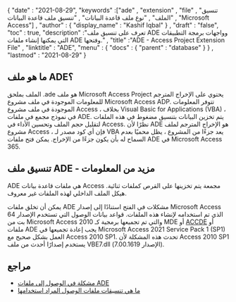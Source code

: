 {
  "date" : "2021-08-29",
  "keywords" :["ade" , "extension" , "file" , "تنسيق الملف" , "نوع ملف قاعدة البيانات" , "تنسيق ملف قاعدة البيانات" , "Microsoft Access"] ,
  "author" : {
    "display_name" : "Kashif Iqbal"
} ,
  "draft" : "false",
  "toc" : true,
  "description" :"تعرف على تنسيق ملف ADE وواجهات برمجة التطبيقات التي يمكنها إنشاء ملفات ADE وفتحها." ,
  "title" :"ADE - Access Project Extension File" ,
  "linktitle" : "ADE",
  "menu" : {
    "docs" : {
      "parent" : "database"
}
} ,
  "lastmod" : "2021-08-29"
}

## ما هو ملف ADE؟

الملف بملحق .ade هو ملف Microsoft Access Project يحتوي على الإخراج المترجم للمعلومات الموجودة في ملف مشروع Microsoft Access ADP. تتوفر المعلومات الموجودة في ملف مشروع Access ، بخلاف Visual Basic for Applications (VBA) ، في نموذج مجمع في ملفات ADE. يتم تخزين البيانات بتنسيق مضغوط في هذه الملفات لتقليل حجم الملف وتحسين الأداء في Access. نظرًا لأن ADE هو الإخراج المترجم لملف مشروع Access ، فإن أي كود مصدر لـ VBA يعد جزءًا من المشروع ، يظل محميًا بعدم السماح له بأن يكون جزءًا من الإخراج. يمكن فتح ملفات ADE في Microsoft Access 365.

## تنسيق ملف ADE - مزيد من المعلومات

ADE هي ملفات قاعدة بيانات Access مجمعة يتم تخزينها على القرص كملفات ثنائية. هيكل الملف الداخلي لهذه الملفات غير معروف.

يمكن أن تخلق ملفات ADE مشكلات في الفتح استنادًا إلى إصدار Microsoft Access الذي تم استخدامه لإنشاء هذه الملفات. قواعد بيانات الوصول التي تستخدم الإصدار 64 بت من Microsoft Access 2010 والتي تم تجميعها برمجية كـ MDE أو [ACCDE](/ar/database/accde/) أو ملفات ADE يجب إعادة تجميعها في Microsoft Access 2021 Service Pack 1 (SP1) العمل بشكل صحيح مع Access 2010 SP1. تحدث هذه المشكلة لأن Access 2010 SP1 يستخدم إصدارًا أحدث من ملف VBE7.dll (الإصدار 7.00.1619).

## مراجع

* [مشكلة في الوصول إلى ملفات ADE](https://learn.microsoft.com/en-us/office/troubleshoot/access/error-run-compiled-mde-accde-ade)
* [ما هي تنسيقات ملفات الوصول المراد استخدامها](https://support.microsoft.com/en-us/office/which-access-file-format-should-i-use-012d9ab3-d14c-479e-b617-be66f9070b41)

